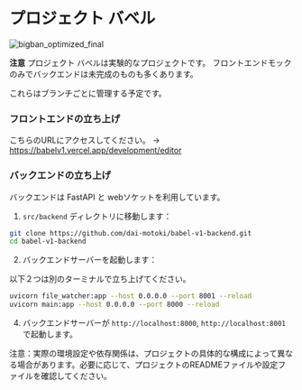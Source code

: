 # プロジェクト バベル

![bigban_optimized_final](https://github.com/user-attachments/assets/b0d0e8aa-4702-45ac-9ee7-5e5a74a0a397)

**注意** プロジェクト バベルは実験的なプロジェクトです。
フロントエンドモックのみでバックエンドは未完成のものも多くあります。

これらはブランチごとに管理する予定です。


### フロントエンドの立ち上げ

こちらのURLにアクセスしてください。
→ https://babelv1.vercel.app/development/editor

### バックエンドの立ち上げ

バックエンドは FastAPI と webソケットを利用しています。

1. `src/backend` ディレクトリに移動します：

```bash
git clone https://github.com/dai-motoki/babel-v1-backend.git
cd babel-v1-backend
```

2. バックエンドサーバーを起動します：

以下２つは別のターミナルで立ち上げてください。
```bash
uvicorn file_watcher:app --host 0.0.0.0 --port 8001 --reload
uvicorn main:app --host 0.0.0.0 --port 8000 --reload
```

4. バックエンドサーバーが `http://localhost:8000`, `http://localhost:8001` で起動します。


注意：実際の環境設定や依存関係は、プロジェクトの具体的な構成によって異なる場合があります。必要に応じて、プロジェクトのREADMEファイルや設定ファイルを確認してください。
